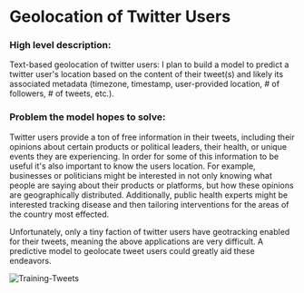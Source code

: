 # Geolocation of Twitter Users











### High level description:

Text-based geolocation of twitter users: I plan to build a model to predict a twitter user's location based on the content of their tweet(s) and likely its associated metadata (timezone, timestamp, user-provided location, # of followers, # of tweets, etc.).

### Problem the model hopes to solve:

Twitter users provide a ton of free information in their tweets, including their opinions about certain products or political leaders, their health, or unique events they are experiencing. In order for some of this information to be useful it's also important to know the users location. For example, businesses or politicians might be interested in not only knowing what people are saying about their products or platforms, but how these opinions are geographically distributed. Additionally, public health experts might be interested tracking disease and then tailoring interventions for the areas of the country most effected.    

Unfortunately, only a tiny faction of twitter users have geotracking enabled for their tweets, meaning the above applications are very difficult. A predictive model to geolocate tweet users could greatly aid these endeavors.



![Training-Tweets](Training_Tweets.png)
